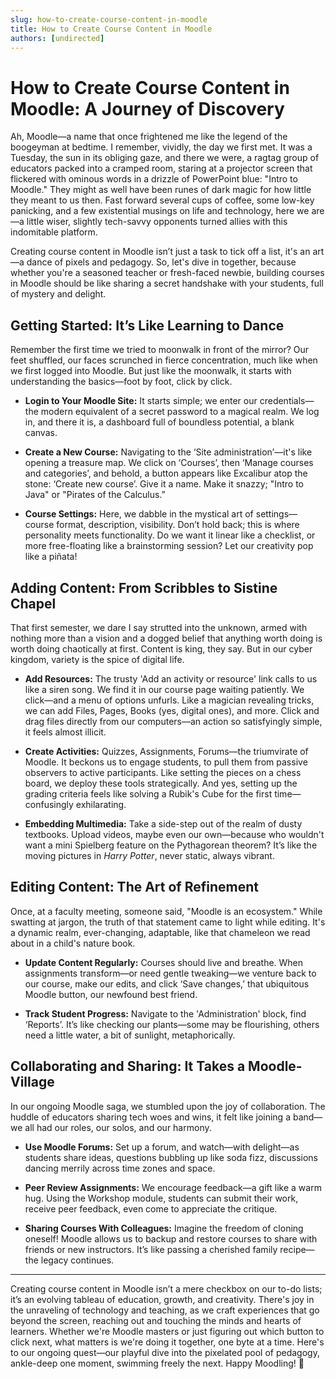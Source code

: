 ```yaml
---
slug: how-to-create-course-content-in-moodle
title: How to Create Course Content in Moodle
authors: [undirected]
---
```



# How to Create Course Content in Moodle: A Journey of Discovery

Ah, Moodle—a name that once frightened me like the legend of the boogeyman at bedtime. I remember, vividly, the day we first met. It was a Tuesday, the sun in its obliging gaze, and there we were, a ragtag group of educators packed into a cramped room, staring at a projector screen that flickered with ominous words in a drizzle of PowerPoint blue: "Intro to Moodle." They might as well have been runes of dark magic for how little they meant to us then. Fast forward several cups of coffee, some low-key panicking, and a few existential musings on life and technology, here we are—a little wiser, slightly tech-savvy opponents turned allies with this indomitable platform. 

Creating course content in Moodle isn’t just a task to tick off a list, it's an art—a dance of pixels and pedagogy. So, let's dive in together, because whether you're a seasoned teacher or fresh-faced newbie, building courses in Moodle should be like sharing a secret handshake with your students, full of mystery and delight.

## Getting Started: It’s Like Learning to Dance

Remember the first time we tried to moonwalk in front of the mirror? Our feet shuffled, our faces scrunched in fierce concentration, much like when we first logged into Moodle. But just like the moonwalk, it starts with understanding the basics—foot by foot, click by click.

- **Login to Your Moodle Site:** It starts simple; we enter our credentials—the modern equivalent of a secret password to a magical realm. We log in, and there it is, a dashboard full of boundless potential, a blank canvas.

- **Create a New Course:** Navigating to the ‘Site administration’—it's like opening a treasure map. We click on ‘Courses’, then ‘Manage courses and categories’, and behold, a button appears like Excalibur atop the stone: ‘Create new course’. Give it a name. Make it snazzy; "Intro to Java" or "Pirates of the Calculus.”

- **Course Settings:** Here, we dabble in the mystical art of settings—course format, description, visibility. Don’t hold back; this is where personality meets functionality. Do we want it linear like a checklist, or more free-floating like a brainstorming session? Let our creativity pop like a piñata!

## Adding Content: From Scribbles to Sistine Chapel

That first semester, we dare I say strutted into the unknown, armed with nothing more than a vision and a dogged belief that anything worth doing is worth doing chaotically at first. Content is king, they say. But in our cyber kingdom, variety is the spice of digital life.

- **Add Resources:** The trusty 'Add an activity or resource' link calls to us like a siren song. We find it in our course page waiting patiently. We click—and a menu of options unfurls. Like a magician revealing tricks, we can add Files, Pages, Books (yes, digital ones), and more. Click and drag files directly from our computers—an action so satisfyingly simple, it feels almost illicit.

- **Create Activities:** Quizzes, Assignments, Forums—the triumvirate of Moodle. It beckons us to engage students, to pull them from passive observers to active participants. Like setting the pieces on a chess board, we deploy these tools strategically. And yes, setting up the grading criteria feels like solving a Rubik's Cube for the first time—confusingly exhilarating.

- **Embedding Multimedia:** Take a side-step out of the realm of dusty textbooks. Upload videos, maybe even our own—because who wouldn't want a mini Spielberg feature on the Pythagorean theorem? It’s like the moving pictures in *Harry Potter*, never static, always vibrant.

## Editing Content: The Art of Refinement

Once, at a faculty meeting, someone said, "Moodle is an ecosystem." While swatting at jargon, the truth of that statement came to light while editing. It's a dynamic realm, ever-changing, adaptable, like that chameleon we read about in a child's nature book.

- **Update Content Regularly:** Courses should live and breathe. When assignments transform—or need gentle tweaking—we venture back to our course, make our edits, and click ‘Save changes,’ that ubiquitous Moodle button, our newfound best friend.

- **Track Student Progress:** Navigate to the 'Administration' block, find ‘Reports’. It’s like checking our plants—some may be flourishing, others need a little water, a bit of sunlight, metaphorically. 

## Collaborating and Sharing: It Takes a Moodle-Village

In our ongoing Moodle saga, we stumbled upon the joy of collaboration. The huddle of educators sharing tech woes and wins, it felt like joining a band—we all had our roles, our solos, and our harmony.

- **Use Moodle Forums:** Set up a forum, and watch—with delight—as students share ideas, questions bubbling up like soda fizz, discussions dancing merrily across time zones and space.

- **Peer Review Assignments:** We encourage feedback—a gift like a warm hug. Using the Workshop module, students can submit their work, receive peer feedback, even come to appreciate the critique.

- **Sharing Courses With Colleagues:** Imagine the freedom of cloning oneself! Moodle allows us to backup and restore courses to share with friends or new instructors. It’s like passing a cherished family recipe—the legacy continues.

---

Creating course content in Moodle isn’t a mere checkbox on our to-do lists; it’s an evolving tableau of education, growth, and creativity. There's joy in the unraveling of technology and teaching, as we craft experiences that go beyond the screen, reaching out and touching the minds and hearts of learners. Whether we're Moodle masters or just figuring out which button to click next, what matters is we're doing it together, one byte at a time. Here's to our ongoing quest—our playful dive into the pixelated pool of pedagogy, ankle-deep one moment, swimming freely the next. Happy Moodling! 🎉